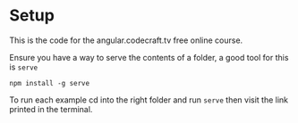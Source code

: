 # Setup

This is the code for the angular.codecraft.tv free online course.

Ensure you have a way to serve the contents of a folder, a good tool for this is `serve`

`npm install -g serve`

To run each example cd into the right folder and run `serve` then visit the link printed in the terminal.

